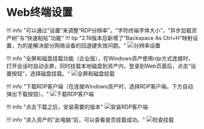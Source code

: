 # Web终端设置

!!! info "可以通过“设置”来调整“RDP分辨率”，“字符终端字体大小”，“异步加载资产树”与“快速粘贴”功能"
!!! tip "2.19版本后新增了“Backspace As Ctrl+H”映射设置，为的是解决部分网络设备的回退键失效问题。"
![分辨率设置](../../img/user_terminal_web-terminal_config_resolution.jpg)

!!! info "全屏和磁盘挂载功能（企业版），在Windows资产使用rdp方式连接时，打开会话时自动全屏，同时挂载本地磁盘到资产内，登录到Web页面后，点击“设置按钮”，选择磁盘挂载。"
![全屏和磁盘挂载](../../img/user_terminal_web-terminal_config_fullscreen_drivermount.jpg)

!!! info "下载RDP客户端（在连接Windows资产时，选择RDP客户端，下方自动弹出下载按钮）。"
![下载RDP客户端](../../img/user_terminal_web-terminal_config_downloadclient.jpg)

!!! info "点击下载之后，安装需要的版本"
![安装RDP客户端](../../img/user_terminal_web-terminal_config_installclient.jpg)

!!! info "进入资产的”此电脑“后，可以查看是否挂载成功。"
![检查挂载](../../img/user_terminal_web-terminal_rdp_local_driver.jpg)
